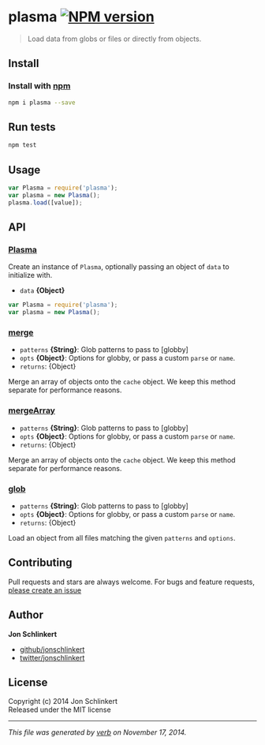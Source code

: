 # plasma [![NPM version](https://badge.fury.io/js/plasma.svg)](http://badge.fury.io/js/plasma)

> Load data from globs or files or directly from objects.

## Install
### Install with [npm](npmjs.org)

```bash
npm i plasma --save
```

## Run tests

```bash
npm test
```

## Usage

```js
var Plasma = require('plasma');
var plasma = new Plasma();
plasma.load([value]);
```

## API
### [Plasma](index.js#L34)

Create an instance of `Plasma`, optionally passing an object of `data` to initialize with.

* `data` **{Object}**    

```js
var Plasma = require('plasma');
var plasma = new Plasma();
```

### [merge](index.js#L88)

* `patterns` **{String}**: Glob patterns to pass to [globby]    
* `opts` **{Object}**: Options for globby, or pass a custom `parse` or `name`.    
* `returns`: {Object}  

Merge an array of objects onto the `cache` object. We
keep this method separate for performance reasons.

### [mergeArray](index.js#L103)

* `patterns` **{String}**: Glob patterns to pass to [globby]    
* `opts` **{Object}**: Options for globby, or pass a custom `parse` or `name`.    
* `returns`: {Object}  

Merge an array of objects onto the `cache` object. We
keep this method separate for performance reasons.

### [glob](index.js#L121)

* `patterns` **{String}**: Glob patterns to pass to [globby]    
* `opts` **{Object}**: Options for globby, or pass a custom `parse` or `name`.    
* `returns`: {Object}  

Load an object from all files matching the given `patterns`
and `options`.

## Contributing
Pull requests and stars are always welcome. For bugs and feature requests, [please create an issue](https://github.com/jonschlinkert/plasma/issues)

## Author

**Jon Schlinkert**
 
+ [github/jonschlinkert](https://github.com/jonschlinkert)
+ [twitter/jonschlinkert](http://twitter.com/jonschlinkert) 

## License
Copyright (c) 2014 Jon Schlinkert  
Released under the MIT license

***

_This file was generated by [verb](https://github.com/assemble/verb) on November 17, 2014._